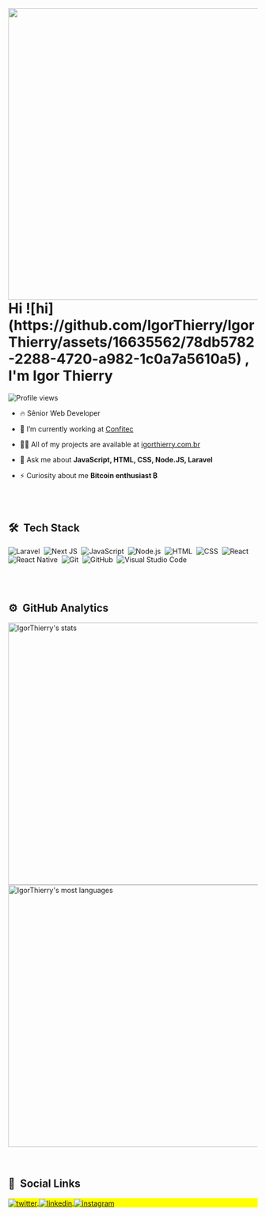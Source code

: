 <img align="right" height="590em" src="https://raw.githubusercontent.com/gist/IgorThierry/c6c22274474e91d885cacb202ffc67a3/raw/185671bee9652cfd25fb8d371689e5e23c689060/github_card.svg"/>
<h1 align="left">Hi ![hi](https://github.com/IgorThierry/IgorThierry/assets/16635562/78db5782-2288-4720-a982-1c0a7a5610a5)
, I'm Igor Thierry</h1>
<p align="left"> <img src="https://komarev.com/ghpvc/?username=IgorThierry&color=yellow" alt="Profile views" /> </p>

- 🔥 Sênior Web Developer

<!-- - 🔭 I'm looking for a new opportunity -->

- 🔭 I’m currently working at [Confitec](https://br.linkedin.com/company/confitec)

- 👨‍💻 All of my projects are available at [igorthierry.com.br](https://igorthierry.com.br)

<!-- - ▶️ I regularly post videos on [youtube.com/igorthierry](https://youtube.com/igorthierry) -->

- 💬 Ask me about **JavaScript, HTML, CSS, Node.JS, Laravel**

- ⚡ Curiosity about me **Bitcoin enthusiast ₿**

<br><br>

## 🛠 &nbsp;Tech Stack

![Laravel](https://img.shields.io/badge/-Laravel-05122A?style=flat&logo=laravel)&nbsp;
![Next JS](https://img.shields.io/badge/-Next-05122A?style=flat&logo=next.js)&nbsp;
![JavaScript](https://img.shields.io/badge/-JavaScript-05122A?style=flat&logo=javascript)&nbsp;
![Node.js](https://img.shields.io/badge/-Node.js-05122A?style=flat&logo=node.js)&nbsp;
![HTML](https://img.shields.io/badge/-HTML-05122A?style=flat&logo=HTML5)&nbsp;
![CSS](https://img.shields.io/badge/-CSS-05122A?style=flat&logo=CSS3&logoColor=1572B6)&nbsp;
![React](https://img.shields.io/badge/-React-05122A?style=flat&logo=react)&nbsp;
![React Native](https://img.shields.io/badge/-React%20Native-05122A?style=flat&logo=react)&nbsp;
![Git](https://img.shields.io/badge/-Git-05122A?style=flat&logo=git)&nbsp;
![GitHub](https://img.shields.io/badge/-GitHub-05122A?style=flat&logo=github)&nbsp;
![Visual Studio Code](https://img.shields.io/badge/-Visual%20Studio%20Code-05122A?style=flat&logo=visual-studio-code&logoColor=007ACC)&nbsp;

<br><br>

## ⚙️ &nbsp;GitHub Analytics

<p align="left">
<img width="530em" src="https://github-readme-stats.vercel.app/api?username=IgorThierry&show_icons=true&theme=vision-friendly-dark" alt="IgorThierry's stats"/>
<img width="530em" src="https://github-readme-stats.vercel.app/api/top-langs/?username=IgorThierry&layout=compact&theme=vision-friendly-dark" alt="IgorThierry's most languages"/>
</p>

<br>

## 📸 &nbsp;Social Links

<p align="left" style="background:yellow">
<a href="https://twitter.com/IgorThierryDev" target="_blank">
  <img align="center" src="https://img.shields.io/badge/-IgorThierryDev-05122A?style=flat&logo=twitter" alt="twitter"/>  
</a>
<a href="https://www.linkedin.com/in/igorthierry" target="_blank">
  <img align="center" src="https://img.shields.io/badge/-igorthierry-05122A?style=flat&logo=linkedin" alt="linkedin"/>
</a>
<a href="https://www.instagram.com/igorthierry.dev/" target="_blank">
 <img align="center" src="https://img.shields.io/badge/-igorthierry.dev-05122A?style=flat&logo=instagram" alt="instagram"/>
</a>
<!-- <a href="https://youtube.com/igorthierry" target="_blank">
 <img align="center" src="https://img.shields.io/badge/-maykbrito-05122A?style=flat&logo=youtube" alt="youtube"/>
</a> -->
</p>

<!-- <img width="500em" src="https://github-readme-twitter-gazf.vercel.app/api?id=IgorThierryDev&layout=wide&show_reply=off&show_retweet=on" /> -->

